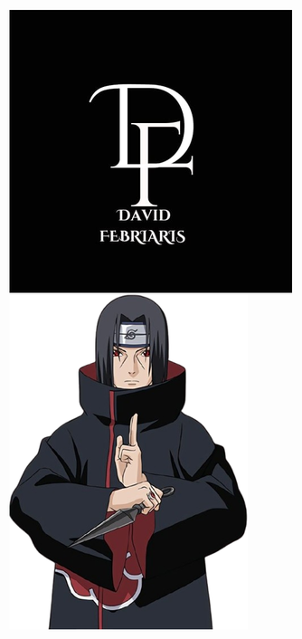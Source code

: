 ![Image Alt](https://github.com/DavidSiahaan03/portodavid/blob/cb4dfe09058064664845500b3a00647c8adfaffe/logo.jpg.jpg)
![Image Alt](https://github.com/DavidSiahaan03/portodavid/blob/main/about.jpg?raw=true)
